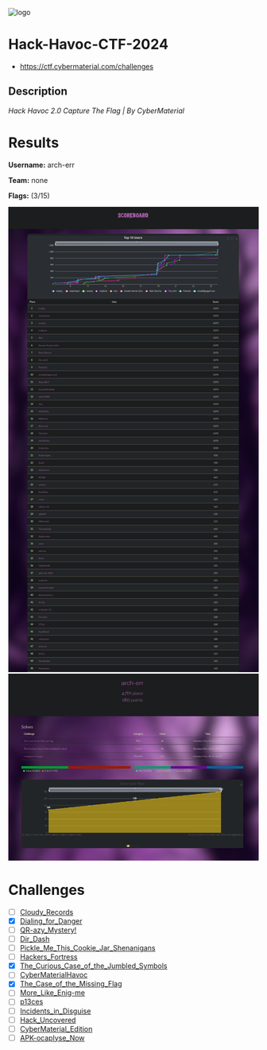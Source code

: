 ![logo](assets/logo.png)

# Hack-Havoc-CTF-2024
- https://ctf.cybermaterial.com/challenges

## Description
*Hack Havoc 2.0 Capture The Flag  |  By CyberMaterial*


# Results
**Username:** arch-err

**Team:** none


**Flags:** (3/15)

![ ](assets/scoreboard.png)
![ ](assets/team-score.png)


# Challenges
- [ ] [Cloudy_Records](Cloudy_Records)
- [x] [Dialing_for_Danger](Dialing_for_Danger)
- [ ] [QR-azy_Mystery!](QR-azy_Mystery!)
- [ ] [Dir_Dash](Dir_Dash)
- [ ] [Pickle_Me_This_Cookie_Jar_Shenanigans](Pickle_Me_This_Cookie_Jar_Shenanigans)
- [ ] [Hackers_Fortress](Hackers_Fortress)
- [x] [The_Curious_Case_of_the_Jumbled_Symbols](The_Curious_Case_of_the_Jumbled_Symbols)
- [ ] [CyberMaterialHavoc](CyberMaterialHavoc)
- [x] [The_Case_of_the_Missing_Flag](The_Case_of_the_Missing_Flag)
- [ ] [More_Like_Enig-me](More_Like_Enig-me)
- [ ] [p13ces](p13ces)
- [ ] [Incidents_in_Disguise](Incidents_in_Disguise)
- [ ] [Hack_Uncovered](Hack_Uncovered)
- [ ] [CyberMaterial_Edition](CyberMaterial_Edition)
- [ ] [APK-ocaplyse_Now](APK-ocaplyse_Now)
